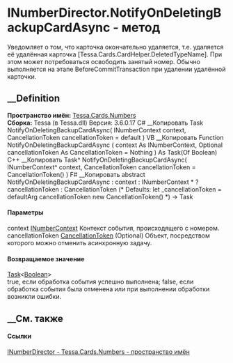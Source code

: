 # INumberDirector.NotifyOnDeletingBackupCardAsync - метод
Уведомляет о том, что карточка окончательно удаляется, т.е. удаляется её
удалённая карточка [Tessa.Cards.CardHelper.DeletedTypeName]. При этом может
потребоваться освободить занятый номер. Обычно выполняется на этапе
BeforeCommitTransaction при удалении удалённой карточки.
## __Definition
 **Пространство имён:** [Tessa.Cards.Numbers](N_Tessa_Cards_Numbers.htm)  
 **Сборка:** Tessa (в Tessa.dll) Версия: 3.6.0.17
C# __Копировать
     Task<bool> NotifyOnDeletingBackupCardAsync(
    	INumberContext context,
    	CancellationToken cancellationToken = default
    )
VB __Копировать
     Function NotifyOnDeletingBackupCardAsync ( 
    	context As INumberContext,
    	Optional cancellationToken As CancellationToken = Nothing
    ) As Task(Of Boolean)
C++ __Копировать
    Task<bool>^ NotifyOnDeletingBackupCardAsync(
    	INumberContext^ context, 
    	CancellationToken cancellationToken = CancellationToken()
    )
F# __Копировать
     abstract NotifyOnDeletingBackupCardAsync : 
            context : INumberContext * 
            ?cancellationToken : CancellationToken 
    (* Defaults:
            let _cancellationToken = defaultArg cancellationToken new CancellationToken()
    *)
    -> Task<bool> 
#### Параметры
context [INumberContext](T_Tessa_Cards_Numbers_INumberContext.htm)
    Контекст события, происходящего с номером.
cancellationToken
[CancellationToken](https://learn.microsoft.com/dotnet/api/system.threading.cancellationtoken)
(Optional)
    Объект, посредством которого можно отменить асинхронную задачу.
#### Возвращаемое значение
[Task](https://learn.microsoft.com/dotnet/api/system.threading.tasks.task-1)<[Boolean](https://learn.microsoft.com/dotnet/api/system.boolean)>  
true, если обработка события успешно выполнена; false, если обработка события
была отменена или при выполнении обработки возникли ошибки.
## __См. также
#### Ссылки
[INumberDirector - ](T_Tessa_Cards_Numbers_INumberDirector.htm)
[Tessa.Cards.Numbers - пространство имён](N_Tessa_Cards_Numbers.htm)
